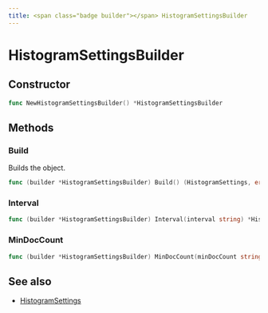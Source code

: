 ```yaml
---
title: <span class="badge builder"></span> HistogramSettingsBuilder
---
```

# <span class="badge builder"></span> HistogramSettingsBuilder

## Constructor

```go
func NewHistogramSettingsBuilder() *HistogramSettingsBuilder
```
## Methods

### <span class="badge object-method"></span> Build

Builds the object.

```go
func (builder *HistogramSettingsBuilder) Build() (HistogramSettings, error)
```

### <span class="badge object-method"></span> Interval

```go
func (builder *HistogramSettingsBuilder) Interval(interval string) *HistogramSettingsBuilder
```

### <span class="badge object-method"></span> MinDocCount

```go
func (builder *HistogramSettingsBuilder) MinDocCount(minDocCount string) *HistogramSettingsBuilder
```

## See also

 * <span class="badge object-type-struct"></span> [HistogramSettings](./object-HistogramSettings.md)
